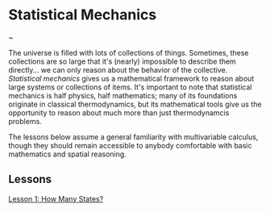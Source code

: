# Statistical Mechanics

~

The universe is filled with lots of collections of things.  Sometimes, these collections are so large that it's (nearly) impossible to describe them directly... we can only reason about the behavior of the collective.  _Statistical mechanics_ gives us a mathematical framework to reason about large systems or collections of items.  It's important to note that statistical mechanics is half physics, half mathematics; many of its foundations originate in classical thermodynamics, but its mathematical tools give us the opportunity to reason about much more than just thermodynamcis problems.

The lessons below assume a general familiarity with multivariable calculus, though they should remain accessible to anybody comfortable with basic mathematics and spatial reasoning.

## Lessons

[Lesson 1: How Many States?](statmech/lesson-1)